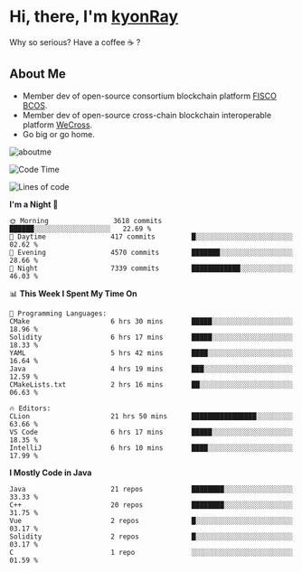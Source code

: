 # Hi, there, I'm [kyonRay](https://kyonRay.github.io)

Why so serious? Have a coffee ☕️ ?

## About Me

- Member dev of open-source consortium blockchain platform [FISCO BCOS](https://github.com/FISCO-BCOS).
- Member dev of open-source cross-chain blockchain interoperable platform [WeCross](https://github.com/WeBankBlockchain/WeCross).
- Go big or go home.

![aboutme](https://github-readme-stats.vercel.app/api?username=kyonRay&count_private=true&show_icons=true)

<!-- ![top-langs](https://github-readme-stats.vercel.app/api/top-langs/?username=kyonRay&layout=compact&hide=shell,html) -->

<!--START_SECTION:waka-->
![Code Time](http://img.shields.io/badge/Code%20Time-142%20hrs%2056%20mins-blue)

![Lines of code](https://img.shields.io/badge/From%20Hello%20World%20I%27ve%20Written-12.8%20million%20lines%20of%20code-blue)

**I'm a Night 🦉** 

```text
🌞 Morning                3618 commits        ██████░░░░░░░░░░░░░░░░░░░   22.69 % 
🌆 Daytime                417 commits         █░░░░░░░░░░░░░░░░░░░░░░░░   02.62 % 
🌃 Evening                4570 commits        ███████░░░░░░░░░░░░░░░░░░   28.66 % 
🌙 Night                  7339 commits        ████████████░░░░░░░░░░░░░   46.03 % 
```


📊 **This Week I Spent My Time On** 

```text
💬 Programming Languages: 
CMake                    6 hrs 30 mins       █████░░░░░░░░░░░░░░░░░░░░   18.96 % 
Solidity                 6 hrs 17 mins       █████░░░░░░░░░░░░░░░░░░░░   18.33 % 
YAML                     5 hrs 42 mins       ████░░░░░░░░░░░░░░░░░░░░░   16.64 % 
Java                     4 hrs 19 mins       ███░░░░░░░░░░░░░░░░░░░░░░   12.59 % 
CMakeLists.txt           2 hrs 16 mins       ██░░░░░░░░░░░░░░░░░░░░░░░   06.63 % 

🔥 Editors: 
CLion                    21 hrs 50 mins      ████████████████░░░░░░░░░   63.66 % 
VS Code                  6 hrs 17 mins       █████░░░░░░░░░░░░░░░░░░░░   18.35 % 
IntelliJ                 6 hrs 10 mins       ████░░░░░░░░░░░░░░░░░░░░░   17.99 % 
```

**I Mostly Code in Java** 

```text
Java                     21 repos            ████████░░░░░░░░░░░░░░░░░   33.33 % 
C++                      20 repos            ████████░░░░░░░░░░░░░░░░░   31.75 % 
Vue                      2 repos             █░░░░░░░░░░░░░░░░░░░░░░░░   03.17 % 
Solidity                 2 repos             █░░░░░░░░░░░░░░░░░░░░░░░░   03.17 % 
C                        1 repo              ░░░░░░░░░░░░░░░░░░░░░░░░░   01.59 % 
```




<!--END_SECTION:waka-->
